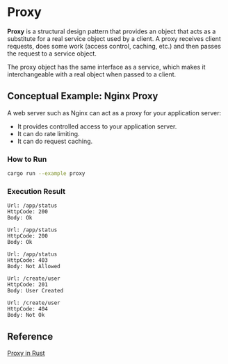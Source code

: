 # Proxy
**Proxy** is a structural design pattern that provides an object that acts as a substitute for a real service object 
used by a client. A proxy receives client requests, does some work (access control, caching, etc.) and then passes the 
request to a service object.

The proxy object has the same interface as a service, which makes it interchangeable with a real object when passed to 
a client.

## Conceptual Example: Nginx Proxy

A web server such as Nginx can act as a proxy for your application server:
- It provides controlled access to your application server.
- It can do rate limiting.
- It can do request caching.

### How to Run

```bash
cargo run --example proxy
```

### Execution Result

```
Url: /app/status
HttpCode: 200
Body: Ok

Url: /app/status
HttpCode: 200
Body: Ok

Url: /app/status
HttpCode: 403
Body: Not Allowed

Url: /create/user
HttpCode: 201
Body: User Created

Url: /create/user
HttpCode: 404
Body: Not Ok
```

## Reference

[Proxy in Rust](https://refactoring.guru/design-patterns/proxy/rust/example)
